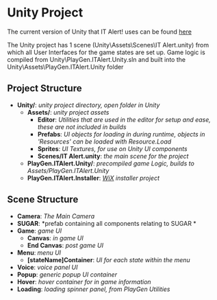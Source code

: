 # Unity Project
The current version of Unity that IT Alert! uses can be found [here](../../../Unity/ProjectSettings/ProjectVersion.txt)

The Unity project has 1 scene (Unity\Assets\Scenes\IT Alert.unity) from which all User Interfaces for the game states are set up. Game logic is compiled from Unity\PlayGen.ITAlert.Unity.sln and built into the Unity\Assets\PlayGen.ITAlert.Unity folder

## Project Structure
- **Unity/**: *unity project directory, open folder in Unity*
    - **Assets/**: *unity project assets*
        - **Editor**: *Utilities that are used in the editor for setup and ease, these are not included in builds*
        - **Prefabs**: *UI objects for loading in during runtime, objects in 'Resources' can be loaded with Resource.Load*
        - **Sprites**: *UI Textures, for use on Unity UI components*
        - **Scenes/IT Alert.unity**: *the main scene for the project*
    - **PlayGen.ITAlert.Unity/**: *precompiled game Logic, builds to Assets/PlayGen.ITAlert.Unity*
    - **PlayGen.ITAlert.Installer**: *[WiX](http://wixtoolset.org/) installer project*

## Scene Structure
- **Camera**: *The Main Camera*
- **SUGAR**: *prefab containing all components relating to SUGAR *
- **Game**: *game UI*
  - **Canvas**: *in game UI*
  - **End Canvas**: *post game UI*
- **Menu**: *menu UI*
  - **[stateName]Container**: *UI for each state within the menu*
- **Voice**: *voice panel UI*
- **Popup**: *generic popup UI container*
- **Hover**: *hover container for in game information*
- **Loading**: *loading spinner panel, from PlayGen Utilities*